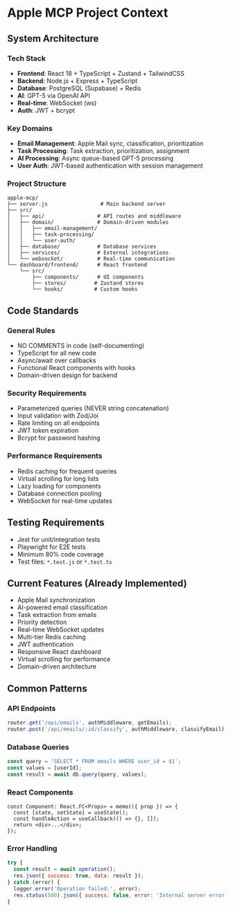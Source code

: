 # Apple MCP Project Context

## System Architecture

### Tech Stack
- **Frontend**: React 18 + TypeScript + Zustand + TailwindCSS
- **Backend**: Node.js + Express + TypeScript
- **Database**: PostgreSQL (Supabase) + Redis
- **AI**: GPT-5 via OpenAI API
- **Real-time**: WebSocket (ws)
- **Auth**: JWT + bcrypt

### Key Domains
- **Email Management**: Apple Mail sync, classification, prioritization
- **Task Processing**: Task extraction, prioritization, assignment
- **AI Processing**: Async queue-based GPT-5 processing
- **User Auth**: JWT-based authentication with session management

### Project Structure
```
apple-mcp/
├── server.js                 # Main backend server
├── src/
│   ├── api/                 # API routes and middleware
│   ├── domain/              # Domain-driven modules
│   │   ├── email-management/
│   │   ├── task-processing/
│   │   └── user-auth/
│   ├── database/            # Database services
│   ├── services/            # External integrations
│   └── websocket/           # Real-time communication
└── dashboard/frontend/      # React frontend
    └── src/
        ├── components/      # UI components
        ├── stores/         # Zustand stores
        └── hooks/          # Custom hooks
```

## Code Standards

### General Rules
- NO COMMENTS in code (self-documenting)
- TypeScript for all new code
- Async/await over callbacks
- Functional React components with hooks
- Domain-driven design for backend

### Security Requirements
- Parameterized queries (NEVER string concatenation)
- Input validation with Zod/Joi
- Rate limiting on all endpoints
- JWT token expiration
- Bcrypt for password hashing

### Performance Requirements
- Redis caching for frequent queries
- Virtual scrolling for long lists
- Lazy loading for components
- Database connection pooling
- WebSocket for real-time updates

## Testing Requirements
- Jest for unit/integration tests
- Playwright for E2E tests
- Minimum 80% code coverage
- Test files: `*.test.js` or `*.test.ts`

## Current Features (Already Implemented)
- Apple Mail synchronization
- AI-powered email classification
- Task extraction from emails
- Priority detection
- Real-time WebSocket updates
- Multi-tier Redis caching
- JWT authentication
- Responsive React dashboard
- Virtual scrolling for performance
- Domain-driven architecture

## Common Patterns

### API Endpoints
```javascript
router.get('/api/emails', authMiddleware, getEmails);
router.post('/api/emails/:id/classify', authMiddleware, classifyEmail);
```

### Database Queries
```javascript
const query = 'SELECT * FROM emails WHERE user_id = $1';
const values = [userId];
const result = await db.query(query, values);
```

### React Components
```tsx
const Component: React.FC<Props> = memo(({ prop }) => {
  const [state, setState] = useState();
  const handleAction = useCallback(() => {}, []);
  return <div>...</div>;
});
```

### Error Handling
```javascript
try {
  const result = await operation();
  res.json({ success: true, data: result });
} catch (error) {
  logger.error('Operation failed:', error);
  res.status(500).json({ success: false, error: 'Internal server error' });
}
```